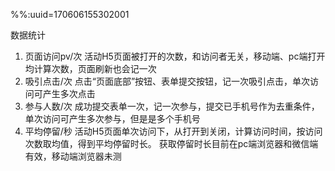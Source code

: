 %%:uuid=170606155302001


数据统计
1. 页面访问pv/次
    活动H5页面被打开的次数，和访问者无关，移动端、pc端打开均计算次数，页面刷新也会记一次
2. 吸引点击/次
    点击“页面底部”按钮、表单提交按钮，记一次吸引点击，单次访问可产生多次点击
3. 参与人数/次
    成功提交表单一次，记一次参与，提交已手机号作为去重条件，单次访问可产生多次参与，但是是多个手机号
4. 平均停留/秒
    活动H5页面单次访问下，从打开到关闭，计算访问时间，按访问次数取均值，得到平均停留时长。
    获取停留时长目前在pc端浏览器和微信端有效，移动端浏览器未测